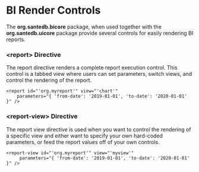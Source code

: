 # BI Render Controls

The **org.santedb.bicore** package, when used together with the **org.santedb.uicore** package provide several controls for easily rendering BI reports.

### \<report> Directive

The report directive renders a complete report execution control. This control is a tabbed view where users can set parameters, switch views, and control the rendering of the report.

```markup
<report id="'org.myreport'" view="'chart'" 
    parameters="{ 'from-date': '2019-01-01', 'to-date': '2020-01-01' }" />
```

### \<report-view> Directive

The report view directive is used when you want to control the rendering of a specific view and either want to specify your own hard-coded parameters, or feed the report values off of your own controls.

```markup
<report-view id="'org.myreport'" view="'myview'"
     parameters="{ 'from-date': '2019-01-01', 'to-date': '2020-01-01' }" />
```
